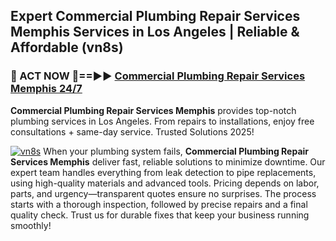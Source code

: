 ## Expert Commercial Plumbing Repair Services Memphis Services in Los Angeles | Reliable & Affordable (vn8s)  

<h3>🚿 ACT NOW 🌟==►► <a href="https://tinyurl.com/2ne6vx2x" rel="nofollow">Commercial Plumbing Repair Services Memphis 24/7</a></h3>

**Commercial Plumbing Repair Services Memphis** provides top-notch plumbing services in Los Angeles. From repairs to installations, enjoy free consultations + same-day service. Trusted Solutions 2025!

[![vn8s](https://i.imgur.com/4PFF4AK.jpeg)](https://tinyurl.com/2ne6vx2x)
When your plumbing system fails, **Commercial Plumbing Repair Services Memphis** deliver fast, reliable solutions to minimize downtime. Our expert team handles everything from leak detection to pipe replacements, using high-quality materials and advanced tools. Pricing depends on labor, parts, and urgency—transparent quotes ensure no surprises. The process starts with a thorough inspection, followed by precise repairs and a final quality check. Trust us for durable fixes that keep your business running smoothly!